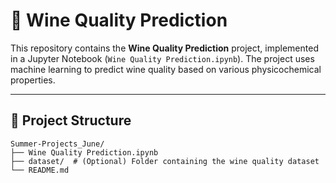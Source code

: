 # 🍷 Wine Quality Prediction

This repository contains the **Wine Quality Prediction** project, implemented in a Jupyter Notebook (`Wine Quality Prediction.ipynb`). The project uses machine learning to predict wine quality based on various physicochemical properties.

---

## 📂 Project Structure
```plaintext
Summer-Projects_June/
├── Wine Quality Prediction.ipynb
├── dataset/  # (Optional) Folder containing the wine quality dataset
└── README.md
